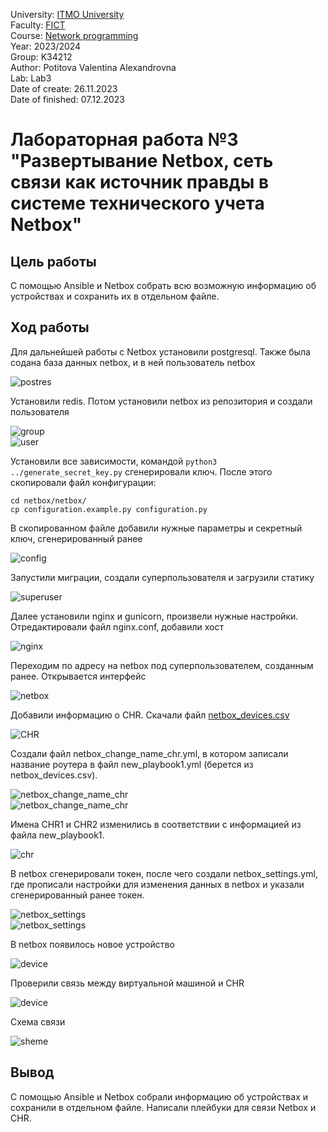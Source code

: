 University: [ITMO University](https://itmo.ru/ru/) \
Faculty: [FICT](https://fict.itmo.ru) \
Course: [Network programming](https://github.com/itmo-ict-faculty/network-programming) \
Year: 2023/2024 \
Group: K34212 \
Author: Potitova Valentina Alexandrovna \
Lab: Lab3 \
Date of create: 26.11.2023 \
Date of finished: 07.12.2023

# Лабораторная работа №3 "Развертывание Netbox, сеть связи как источник правды в системе технического учета Netbox"

## Цель работы
С помощью Ansible и Netbox собрать всю возможную информацию об устройствах и сохранить их в отдельном файле.

## Ход работы
Для дальнейшей работы с Netbox установили postgresql. Также была содана база данных netbox, и в ней пользователь netbox

![postres](img/1.png)

Установили redis. Потом установили netbox из репозитория и создали пользователя

![group](img/2.png) \
![user](img/3.png)

Установили все зависимости, командой ```python3 ../generate_secret_key.py``` сгенерировали ключ.
После этого скопировали файл конфигурации:
```
cd netbox/netbox/
cp configuration.example.py configuration.py
```
В скопированном файле добавили нужные параметры и секретный ключ, сгенерированный ранее

![config](img/4.png)

Запустили миграции, создали суперпользователя и загрузили статику

![superuser](img/5.png)

Далее установили nginx и gunicorn, произвели нужные настройки. Отредактировали файл nginx.conf, добавили хост

![nginx](img/6.png)

Переходим по адресу на netbox под суперпользователем, созданным ранее. Открывается интерфейс

![netbox](img/7.png)

Добавили информацию о CHR. Скачали файл [netbox_devices.csv](netbox_devices.csv)

![CHR](img/8.png)

Cоздали файл netbox_change_name_chr.yml, в котором записали название роутера в файл new_playbook1.yml (берется из netbox_devices.csv).

![netbox_change_name_chr](img/9.png) \
![netbox_change_name_chr](img/10.png)

Имена CHR1 и CHR2 изменились в соответствии с информацией из файла new_playbook1.

![chr](img/11.png)

В netbox сгенерировали токен, после чего создали netbox_settings.yml, где прописали настройки для изменения данных в netbox и указали сгенерированный ранее токен.

![netbox_settings](img/12.png) \
![netbox_settings](img/13.png)

В netbox появилось новое устройство

![device](img/14.png)

Проверили связь между виртуальной машиной и CHR

![device](img/15.png)

Схема связи

![sheme](img/sheme.png)

## Вывод
С помощью Ansible и Netbox собрали информацию об устройствах и сохранили в отдельном файле. Написали плейбуки для связи Netbox и CHR.